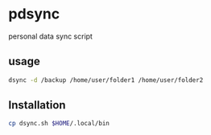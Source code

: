 # pdsync
personal data sync script

## usage

```sh 
dsync -d /backup /home/user/folder1 /home/user/folder2
```

## Installation

```sh
cp dsync.sh $HOME/.local/bin
```


